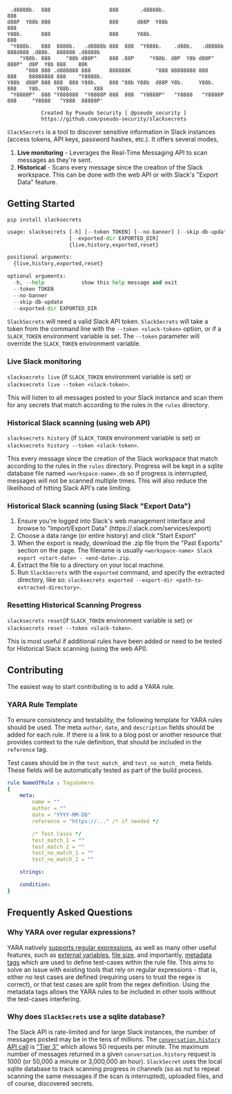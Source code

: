 ```
 .d8888b.  888                   888       .d8888b.                                    888             
d88P  Y88b 888                   888      d88P  Y88b                                   888             
Y88b.      888                   888      Y88b.                                        888             
 "Y888b.   888  8888b.   .d8888b 888  888  "Y888b.    .d88b.   .d8888b 888d888 .d88b.  888888 .d8888b  
    "Y88b. 888     "88b d88P"    888 .88P     "Y88b. d8P  Y8b d88P"    888P"  d8P  Y8b 888    88K      
      "888 888 .d888888 888      888888K        "888 88888888 888      888    88888888 888    "Y8888b. 
Y88b  d88P 888 888  888 Y88b.    888 "88b Y88b  d88P Y8b.     Y88b.    888    Y8b.     Y88b.       X88 
 "Y8888P"  888 "Y888888  "Y8888P 888  888  "Y8888P"   "Y8888   "Y8888P 888     "Y8888   "Y888  88888P' 

           Created by Pseudo Security [ @pseudo_security ]               
           https://github.com/pseudo-security/slacksecrets
```

`SlackSecrets` is a tool to discover sensitive information in Slack instances (access tokens, API keys, password hashes, etc.). It offers several modes,

1. **Live monitoring** - Leverages the Real-Time Messaging API to scan messages as they're sent.
1. **Historical** - Scans every message since the creation of the Slack workspace. This can be done with the web API or with Slack's "Export Data" feature.

## Getting Started

`pip install slacksecrets`

```python
usage: slacksecrets [-h] [--token TOKEN] [--no-banner] [--skip-db-update]
                    [--exported-dir EXPORTED_DIR]
                    {live,history,exported,reset}

positional arguments:
  {live,history,exported,reset}

optional arguments:
  -h, --help            show this help message and exit
  --token TOKEN
  --no-banner
  --skip-db-update
  --exported-dir EXPORTED_DIR
```

`SlackSecrets` will need a valid Slack API token. `SlackSecrets` will take a token from the command line with the `--token <slack-token>` option, or if a `SLACK_TOKEN` environment variable is set. The `--token` parameter will override the `SLACK_TOKEN` environment variable.

### Live Slack monitoring

`slacksecrets live` (if `SLACK_TOKEN` environment variable is set) or `slacksecrets live --token <slack-token>`.

This will listen to all messages posted to your Slack instance and scan them for any secrets that match according to the rules in the `rules` directory.

### Historical Slack scanning (using web API)

`slacksecrets history` (if `SLACK_TOKEN` environment variable is set) or `slacksecrets history --token <slack-token>`.

This every message since the creation of the Slack workspace that match according to the rules in the `rules` directory. Progress will be kept in a sqlite database file named `<workspace-name>.db` so if progress is interrupted, messages will not be scanned multiple times. This will also reduce the likelihood of hitting Slack API's rate limiting.

### Historical Slack scanning (using Slack "Export Data")

1. Ensure you're logged into Slack's web management interface and browse to "Import/Export Data" (https://<workspace-name>.slack.com/services/export)
1. Choose a data range (or entire history) and click "Start Export"
1. When the export is ready, download the .zip file from the "Past Exports" section on the page. The filename is usually `<workspace-name> Slack export <start-date> - <end-date>.zip`.
1. Extract the file to a directory on your local machine.
1. Run `SlackSecrets` with the `exported` command, and specify the extracted directory, like so: `slacksecrets exported --export-dir <path-to-extracted-directory>`.

### Resetting Historical Scanning Progress

`slacksecrets reset`(if `SLACK_TOKEN` environment variable is set) or `slacksecrets reset --token <slack-token>`.

This is most useful if additional rules have been added or need to be tested for Historical Slack scanning (using the web API).

## Contributing

The easiest way to start contributing is to add a YARA rule.

### YARA Rule Template

To ensure consistency and testability, the following template for YARA rules should be used. The meta `author`, `date`, and `description` fields should be added for each rule. If there is a link to a blog post or another resource that provides context to the rule definition, that should be included in the `reference` tag.

Test cases should be in the `test_match_` and `test_no_match_` meta fields. These fields will be automatically tested as part of the build process.

```yaml
rule NameOfRule : TagsGoHere
{
    meta:
        name = ""
        author = ""
        date = "YYYY-MM-DD"
        reference = "https://..." /* if needed */

        /* Test Cases */
        test_match_1 = ""
        test_match_2 = ""
        test_no_match_1 = ""
        test_no_match_2 = ""

    strings:

    condition:
}
```

## Frequently Asked Questions

### Why YARA over regular expressions?

YARA natively [supports regular expressions](https://yara.readthedocs.io/en/latest/writingrules.html#regular-expressions), as well as many other useful features, such as [external variables](https://yara.readthedocs.io/en/latest/writingrules.html#external-variables), [file size](https://yara.readthedocs.io/en/latest/writingrules.html#file-size), and importantly, [metadata tags](https://yara.readthedocs.io/en/latest/writingrules.html#metadata) which are used to define test-cases within the rule file. This aims to solve an issue with existing tools that rely on regular expressions - that is, either no test cases are defined (requiring users to trust the regex is correct), or that test cases are split from the regex definition. Using the metadata tags allows the YARA rules to be included in other tools without the test-cases interfering.

### Why does `SlackSecrets` use a sqlite database?

The Slack API is rate-limited and for large Slack instances, the number of messages posted may be in the tens of millions. The [`conversation.history` API call](https://api.slack.com/methods/conversations.history) is ["Tier 3"](https://api.slack.com/docs/rate-limits#tier_t3) which allows 50 requests per minute. The maximum number of messages returned in a given `conversation.history` request is 1000 (or 50,000 a minute or 3,000,000 an hour). `SlackSecret` uses the local sqlite database to track scanning progress in channels (so as not to repeat scanning the same messages if the scan is interrupted), uploaded files, and of course, discovered secrets.